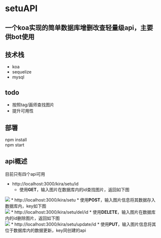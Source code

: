 # setuAPI
## 一个koa实现的简单数据库增删改查轻量级api，主要供bot使用
## 技术栈
* koa
* sequelize
* mysql
## todo
* 按照tag/画师查找图片
* 提升可用性
## 部署
npm install<br>
npm start
## api概述
目前只有四个api可用
* http://localhost:3000/kira/setu/id
    * 使用<b>GET</b>，输入图片在数据库内的id查找图片，返回如下图<br>
<img src="https://cdn.jsdelivr.net/gh/kirarasmile/smilecli-tools-ImageHosting/img/githubrep/setu-koa/1.png">
* http://localhost:3000/kira/setu
    * 使用<b>POST</b>，输入图片信息将其数据存入数据库内，key如下图<br>
    <img src="https://cdn.jsdelivr.net/gh/kirarasmile/smilecli-tools-ImageHosting/img/githubrep/setu-koa/2.png">
* http://localhost:3000/kira/setu/del/id
    * 使用<b>DELETE</b>，输入图片在数据库内的id删除图片，返回如下图<br>
    <img src="https://cdn.jsdelivr.net/gh/kirarasmile/smilecli-tools-ImageHosting/img/githubrep/setu-koa/3.png">
* http://localhost:3000/kira/setu/update/id
    * 使用<b>PUT</b>，输入图片信息将其位于数据库内的数据更新，key同创建的api<br>
    